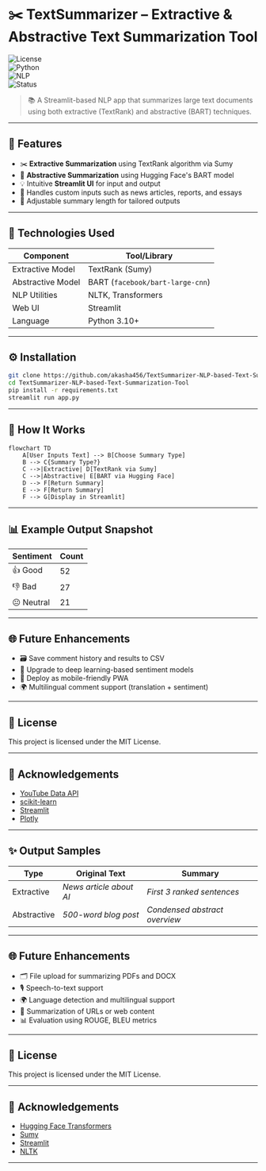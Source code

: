 # ✂️ TextSummarizer – Extractive & Abstractive Text Summarization Tool

![License](https://img.shields.io/badge/license-MIT-green)  
![Python](https://img.shields.io/badge/python-3.10-blue)  
![NLP](https://img.shields.io/badge/NLP-Transformers-yellow)  
![Status](https://img.shields.io/badge/status-Active-brightgreen)

> 📚 A Streamlit-based NLP app that summarizes large text documents using both extractive (TextRank) and abstractive (BART) techniques.

---

## 🚀 Features

- ✂️ **Extractive Summarization** using TextRank algorithm via Sumy  
- 🧠 **Abstractive Summarization** using Hugging Face's BART model  
- 💡 Intuitive **Streamlit UI** for input and output  
- 📝 Handles custom inputs such as news articles, reports, and essays  
- 📏 Adjustable summary length for tailored outputs  

---

## 📌 Technologies Used

| Component       | Tool/Library                   |
|----------------|----------------------------------|
| Extractive Model | TextRank (Sumy)                |
| Abstractive Model | BART (`facebook/bart-large-cnn`) |
| NLP Utilities   | NLTK, Transformers              |
| Web UI         | Streamlit                        |
| Language       | Python 3.10+                     |

---

## ⚙️ Installation

```bash
git clone https://github.com/akasha456/TextSummarizer-NLP-based-Text-Summarization-Tool
cd TextSummarizer-NLP-based-Text-Summarization-Tool
pip install -r requirements.txt
streamlit run app.py

```
---

## 🧠 How It Works

```mermaid
flowchart TD
    A[User Inputs Text] --> B[Choose Summary Type]
    B --> C{Summary Type?}
    C -->|Extractive| D[TextRank via Sumy]
    C -->|Abstractive| E[BART via Hugging Face]
    D --> F[Return Summary]
    E --> F[Return Summary]
    F --> G[Display in Streamlit]

```

---

## 📊 Example Output Snapshot

| Sentiment | Count |
|-----------|-------|
| 👍 Good   | 52    |
| 👎 Bad    | 27    |
| 😐 Neutral | 21    |

---

## 🌐 Future Enhancements

- 🗃️ Save comment history and results to CSV
- 🧠 Upgrade to deep learning-based sentiment models
- 📱 Deploy as mobile-friendly PWA
- 🌍 Multilingual comment support (translation + sentiment)

---

## 📜 License

This project is licensed under the MIT License.

---

## 💬 Acknowledgements

- [YouTube Data API](https://developers.google.com/youtube/v3)
- [scikit-learn](https://scikit-learn.org)
- [Streamlit](https://streamlit.io)
- [Plotly](https://plotly.com)

---
## ✨ Output Samples

| Type | Original Text | Summary |
|------|---------------|---------|
| Extractive | *News article about AI* | *First 3 ranked sentences* |
| Abstractive | *500-word blog post* | *Condensed abstract overview* |

---

## 🌐 Future Enhancements

- 🗂️ File upload for summarizing PDFs and DOCX  
- 🎙️ Speech-to-text support  
- 🌍 Language detection and multilingual support  
- 🔗 Summarization of URLs or web content  
- 📊 Evaluation using ROUGE, BLEU metrics  

---

## 📜 License

This project is licensed under the MIT License.

---

## 💬 Acknowledgements

- [Hugging Face Transformers](https://huggingface.co/transformers/)  
- [Sumy](https://github.com/miso-belica/sumy)  
- [Streamlit](https://streamlit.io)  
- [NLTK](https://www.nltk.org/)

---
